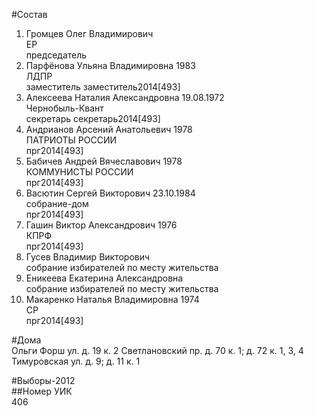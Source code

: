 #Состав  
1. Громцев Олег Владимирович  
    ЕР  
    председатель  
2. Парфёнова Ульяна Владимировна 1983  
    ЛДПР  
    заместитель заместитель2014[493]  
3. Алексеева Наталия Александровна 19.08.1972  
    Чернобыль-Квант  
    секретарь секретарь2014[493]  
4. Андрианов Арсений Анатольевич 1978  
    ПАТРИОТЫ РОССИИ  
    прг2014[493]  
5. Бабичев Андрей Вячеславович 1978  
    КОММУНИСТЫ РОССИИ  
    прг2014[493]  
6. Васютин Сергей Викторович 23.10.1984  
    собрание-дом  
    прг2014[493]  
7. Гашин Виктор Александрович 1976  
    КПРФ  
    прг2014[493]  
8. Гусев Владимир Викторович  
    собрание избирателей по месту жительства  
9. Еникеева Екатерина Александровна  
    собрание избирателей по месту жительства  
10. Макаренко Наталья Владимировна 1974  
    СР  
    прг2014[493]  
  
#Дома  
Ольги Форш ул. д. 19 к. 2 Светлановский пр. д. 70 к. 1; д. 72 к. 1, 3, 4 Тимуровская ул. д. 9; д. 11 к. 1  
  
#Выборы-2012  
##Номер УИК  
406  
